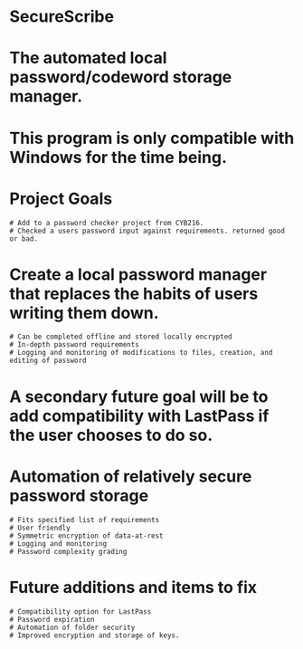 # SecureScribe
# The automated local password/codeword storage manager.
# This program is only compatible with Windows for the time being.

# Project Goals
    # Add to a password checker project from CYB216.
    # Checked a users password input against requirements. returned good or bad.
# Create a local password manager that replaces the habits of users writing them down.
    # Can be completed offline and stored locally encrypted
    # In-depth password requirements
    # Logging and monitoring of modifications to files, creation, and editing of password
# A secondary future goal will be to add compatibility with LastPass if the user chooses to do so.

# Automation of relatively secure password storage
    # Fits specified list of requirements
    # User friendly
    # Symmetric encryption of data-at-rest
    # Logging and monitoring
    # Password complexity grading
# Future additions and items to fix
    # Compatibility option for LastPass
    # Password expiration
    # Automation of folder security 
    # Improved encryption and storage of keys.
